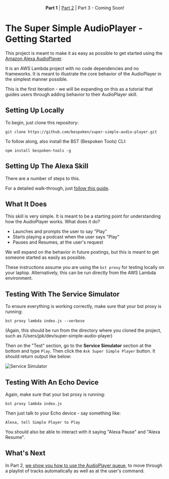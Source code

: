 <p align="center" >
    <strong>Part 1</strong> 
    | <a href="https://github.com/bespoken/super-simple-audio-player/tree/Part2">Part 2</a> 
    | Part 3 - Coming Soon!
</p>

# The Super Simple AudioPlayer - Getting Started
This project is meant to make it as easy as possible to get started using the [Amazon Alexa AudioPlayer](https://developer.amazon.com/public/solutions/alexa/alexa-skills-kit/docs/custom-audioplayer-interface-reference).

It is an AWS Lambda project with no code dependencies and no frameworks. It is meant to illustrate the core behavior of the AudioPlayer in the simplest manner possible.

This is the first iteration - we will be expanding on this as a tutorial that guides users through adding behavior to their AudioPlayer skill.

## Setting Up Locally
To begin, just clone this repository:
```
git clone https://github.com/bespoken/super-simple-audio-player.git
```

To follow along, also install the BST (Bespoken Tools) CLI:
```
npm install bespoken-tools -g
```

## Setting Up The Alexa Skill
There are a number of steps to this.

For a detailed walk-through, just [follow this guide](https://github.com/bespoken/super-simple-audio-player/blob/Part1/docs/skill_setup.md).

## What It Does
This skill is very simple. It is meant to be a starting point for understanding how the AudioPlayer works. What does it do?

* Launches and prompts the user to say "Play"
* Starts playing a podcast when the user says "Play"
* Pauses and Resumes, at the user's request

We will expand on the behavior in future postings, but this is meant to get someone started as easily as possible.

These instructions assume you are using the `bst proxy` for testing locally on your laptop. Alternatively, this can be run directly from the AWS Lambda environment.

## Testing With The Service Simulator
To ensure everything is working correctly, make sure that your bst proxy is running:
```
bst proxy lambda index.js --verbose
```
(Again, this should be run from the directory where you cloned the project, such as /Users/jpk/dev/super-simple-audio-player)

Then on the "Test" section, go to the **Service Simulator** section at the bottom and type `Play`. Then click the `Ask Super Simple Player` button. It should return output like below:

![Service Simulator](https://raw.githubusercontent.com/bespoken/super-simple-audio-player/Part1/misc/SkillServiceSimulator.png)

## Testing With An Echo Device
Again, make sure that your bst proxy is running:
```
bst proxy lambda index.js
```

Then just talk to your Echo device - say something like:
```
Alexa, tell Simple Player to Play
```

You should also be able to interact with it saying "Alexa Pause" and "Alexa Resume".

## What's Next
In Part 2, [we show you how to use the AudioPlayer queue](https://github.com/bespoken/super-simple-audio-player/blob/Part2/README.md), to move through a playlist of tracks automatically as well as at the user's command.
